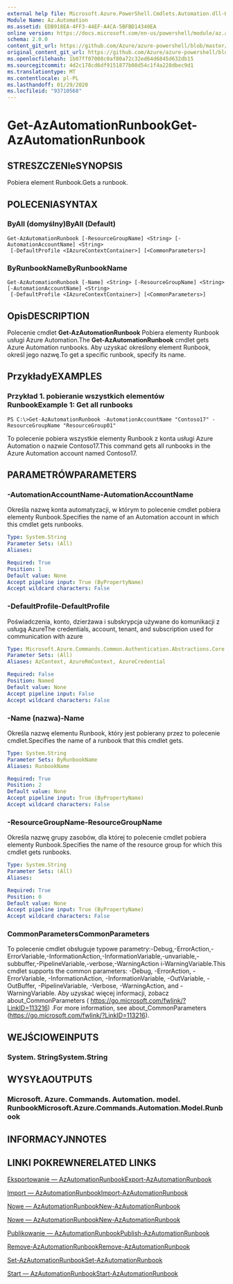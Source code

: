 ```yaml
---
external help file: Microsoft.Azure.PowerShell.Cmdlets.Automation.dll-Help.xml
Module Name: Az.Automation
ms.assetid: EDB918EA-4FF3-44EF-A4CA-5BFBD14340EA
online version: https://docs.microsoft.com/en-us/powershell/module/az.automation/get-azautomationrunbook
schema: 2.0.0
content_git_url: https://github.com/Azure/azure-powershell/blob/master/src/Automation/Automation/help/Get-AzAutomationRunbook.md
original_content_git_url: https://github.com/Azure/azure-powershell/blob/master/src/Automation/Automation/help/Get-AzAutomationRunbook.md
ms.openlocfilehash: 1b07ff07008c0af80a72c32ed64d6845d632db15
ms.sourcegitcommit: 4d2c178cd6df9151877b08d54c1f4a228dbec9d1
ms.translationtype: MT
ms.contentlocale: pl-PL
ms.lasthandoff: 01/29/2020
ms.locfileid: "93710568"
---
```

# <span data-ttu-id="0b9a6-101">Get-AzAutomationRunbook</span><span class="sxs-lookup"><span data-stu-id="0b9a6-101">Get-AzAutomationRunbook</span></span>

## <span data-ttu-id="0b9a6-102">STRESZCZENIe</span><span class="sxs-lookup"><span data-stu-id="0b9a6-102">SYNOPSIS</span></span>
<span data-ttu-id="0b9a6-103">Pobiera element Runbook.</span><span class="sxs-lookup"><span data-stu-id="0b9a6-103">Gets a runbook.</span></span>

## <span data-ttu-id="0b9a6-104">POLECENIA</span><span class="sxs-lookup"><span data-stu-id="0b9a6-104">SYNTAX</span></span>

### <span data-ttu-id="0b9a6-105">ByAll (domyślny)</span><span class="sxs-lookup"><span data-stu-id="0b9a6-105">ByAll (Default)</span></span>
```
Get-AzAutomationRunbook [-ResourceGroupName] <String> [-AutomationAccountName] <String>
 [-DefaultProfile <IAzureContextContainer>] [<CommonParameters>]
```

### <span data-ttu-id="0b9a6-106">ByRunbookName</span><span class="sxs-lookup"><span data-stu-id="0b9a6-106">ByRunbookName</span></span>
```
Get-AzAutomationRunbook [-Name] <String> [-ResourceGroupName] <String> [-AutomationAccountName] <String>
 [-DefaultProfile <IAzureContextContainer>] [<CommonParameters>]
```

## <span data-ttu-id="0b9a6-107">Opis</span><span class="sxs-lookup"><span data-stu-id="0b9a6-107">DESCRIPTION</span></span>
<span data-ttu-id="0b9a6-108">Polecenie cmdlet **Get-AzAutomationRunbook** Pobiera elementy Runbook usługi Azure Automation.</span><span class="sxs-lookup"><span data-stu-id="0b9a6-108">The **Get-AzAutomationRunbook** cmdlet gets Azure Automation runbooks.</span></span>
<span data-ttu-id="0b9a6-109">Aby uzyskać określony element Runbook, określ jego nazwę.</span><span class="sxs-lookup"><span data-stu-id="0b9a6-109">To get a specific runbook, specify its name.</span></span>

## <span data-ttu-id="0b9a6-110">Przykłady</span><span class="sxs-lookup"><span data-stu-id="0b9a6-110">EXAMPLES</span></span>

### <span data-ttu-id="0b9a6-111">Przykład 1. pobieranie wszystkich elementów Runbook</span><span class="sxs-lookup"><span data-stu-id="0b9a6-111">Example 1: Get all runbooks</span></span>
```
PS C:\>Get-AzAutomationRunbook -AutomationAccountName "Contoso17" -ResourceGroupName "ResourceGroup01"
```

<span data-ttu-id="0b9a6-112">To polecenie pobiera wszystkie elementy Runbook z konta usługi Azure Automation o nazwie Contoso17.</span><span class="sxs-lookup"><span data-stu-id="0b9a6-112">This command gets all runbooks in the Azure Automation account named Contoso17.</span></span>

## <span data-ttu-id="0b9a6-113">PARAMETRÓW</span><span class="sxs-lookup"><span data-stu-id="0b9a6-113">PARAMETERS</span></span>

### <span data-ttu-id="0b9a6-114">-AutomationAccountName</span><span class="sxs-lookup"><span data-stu-id="0b9a6-114">-AutomationAccountName</span></span>
<span data-ttu-id="0b9a6-115">Określa nazwę konta automatyzacji, w którym to polecenie cmdlet pobiera elementy Runbook.</span><span class="sxs-lookup"><span data-stu-id="0b9a6-115">Specifies the name of an Automation account in which this cmdlet gets runbooks.</span></span>

```yaml
Type: System.String
Parameter Sets: (All)
Aliases:

Required: True
Position: 1
Default value: None
Accept pipeline input: True (ByPropertyName)
Accept wildcard characters: False
```

### <span data-ttu-id="0b9a6-116">-DefaultProfile</span><span class="sxs-lookup"><span data-stu-id="0b9a6-116">-DefaultProfile</span></span>
<span data-ttu-id="0b9a6-117">Poświadczenia, konto, dzierżawa i subskrypcja używane do komunikacji z usługą Azure</span><span class="sxs-lookup"><span data-stu-id="0b9a6-117">The credentials, account, tenant, and subscription used for communication with azure</span></span>

```yaml
Type: Microsoft.Azure.Commands.Common.Authentication.Abstractions.Core.IAzureContextContainer
Parameter Sets: (All)
Aliases: AzContext, AzureRmContext, AzureCredential

Required: False
Position: Named
Default value: None
Accept pipeline input: False
Accept wildcard characters: False
```

### <span data-ttu-id="0b9a6-118">-Name (nazwa)</span><span class="sxs-lookup"><span data-stu-id="0b9a6-118">-Name</span></span>
<span data-ttu-id="0b9a6-119">Określa nazwę elementu Runbook, który jest pobierany przez to polecenie cmdlet.</span><span class="sxs-lookup"><span data-stu-id="0b9a6-119">Specifies the name of a runbook that this cmdlet gets.</span></span>

```yaml
Type: System.String
Parameter Sets: ByRunbookName
Aliases: RunbookName

Required: True
Position: 2
Default value: None
Accept pipeline input: True (ByPropertyName)
Accept wildcard characters: False
```

### <span data-ttu-id="0b9a6-120">-ResourceGroupName</span><span class="sxs-lookup"><span data-stu-id="0b9a6-120">-ResourceGroupName</span></span>
<span data-ttu-id="0b9a6-121">Określa nazwę grupy zasobów, dla której to polecenie cmdlet pobiera elementy Runbook.</span><span class="sxs-lookup"><span data-stu-id="0b9a6-121">Specifies the name of the resource group for which this cmdlet gets runbooks.</span></span>

```yaml
Type: System.String
Parameter Sets: (All)
Aliases:

Required: True
Position: 0
Default value: None
Accept pipeline input: True (ByPropertyName)
Accept wildcard characters: False
```

### <span data-ttu-id="0b9a6-122">CommonParameters</span><span class="sxs-lookup"><span data-stu-id="0b9a6-122">CommonParameters</span></span>
<span data-ttu-id="0b9a6-123">To polecenie cmdlet obsługuje typowe parametry:-Debug,-ErrorAction,-ErrorVariable,-InformationAction,-InformationVariable,-unvariable,-subbuffer,-PipelineVariable,-verbose,-WarningAction i-WarningVariable.</span><span class="sxs-lookup"><span data-stu-id="0b9a6-123">This cmdlet supports the common parameters: -Debug, -ErrorAction, -ErrorVariable, -InformationAction, -InformationVariable, -OutVariable, -OutBuffer, -PipelineVariable, -Verbose, -WarningAction, and -WarningVariable.</span></span> <span data-ttu-id="0b9a6-124">Aby uzyskać więcej informacji, zobacz about_CommonParameters ( https://go.microsoft.com/fwlink/?LinkID=113216) .</span><span class="sxs-lookup"><span data-stu-id="0b9a6-124">For more information, see about_CommonParameters (https://go.microsoft.com/fwlink/?LinkID=113216).</span></span>

## <span data-ttu-id="0b9a6-125">WEJŚCIOWE</span><span class="sxs-lookup"><span data-stu-id="0b9a6-125">INPUTS</span></span>

### <span data-ttu-id="0b9a6-126">System. String</span><span class="sxs-lookup"><span data-stu-id="0b9a6-126">System.String</span></span>

## <span data-ttu-id="0b9a6-127">WYSYŁA</span><span class="sxs-lookup"><span data-stu-id="0b9a6-127">OUTPUTS</span></span>

### <span data-ttu-id="0b9a6-128">Microsoft. Azure. Commands. Automation. model. Runbook</span><span class="sxs-lookup"><span data-stu-id="0b9a6-128">Microsoft.Azure.Commands.Automation.Model.Runbook</span></span>

## <span data-ttu-id="0b9a6-129">INFORMACYJN</span><span class="sxs-lookup"><span data-stu-id="0b9a6-129">NOTES</span></span>

## <span data-ttu-id="0b9a6-130">LINKI POKREWNE</span><span class="sxs-lookup"><span data-stu-id="0b9a6-130">RELATED LINKS</span></span>

[<span data-ttu-id="0b9a6-131">Eksportowanie — AzAutomationRunbook</span><span class="sxs-lookup"><span data-stu-id="0b9a6-131">Export-AzAutomationRunbook</span></span>](./Export-AzAutomationRunbook.md)

[<span data-ttu-id="0b9a6-132">Import — AzAutomationRunbook</span><span class="sxs-lookup"><span data-stu-id="0b9a6-132">Import-AzAutomationRunbook</span></span>](./Import-AzAutomationRunbook.md)

[<span data-ttu-id="0b9a6-133">Nowe — AzAutomationRunbook</span><span class="sxs-lookup"><span data-stu-id="0b9a6-133">New-AzAutomationRunbook</span></span>](./New-AzAutomationRunbook.md)

[<span data-ttu-id="0b9a6-134">Nowe — AzAutomationRunbook</span><span class="sxs-lookup"><span data-stu-id="0b9a6-134">New-AzAutomationRunbook</span></span>](./New-AzAutomationRunbook.md)

[<span data-ttu-id="0b9a6-135">Publikowanie — AzAutomationRunbook</span><span class="sxs-lookup"><span data-stu-id="0b9a6-135">Publish-AzAutomationRunbook</span></span>](./Publish-AzAutomationRunbook.md)

[<span data-ttu-id="0b9a6-136">Remove-AzAutomationRunbook</span><span class="sxs-lookup"><span data-stu-id="0b9a6-136">Remove-AzAutomationRunbook</span></span>](./Remove-AzAutomationRunbook.md)

[<span data-ttu-id="0b9a6-137">Set-AzAutomationRunbook</span><span class="sxs-lookup"><span data-stu-id="0b9a6-137">Set-AzAutomationRunbook</span></span>](./Set-AzAutomationRunbook.md)

[<span data-ttu-id="0b9a6-138">Start — AzAutomationRunbook</span><span class="sxs-lookup"><span data-stu-id="0b9a6-138">Start-AzAutomationRunbook</span></span>](./Start-AzAutomationRunbook.md)


